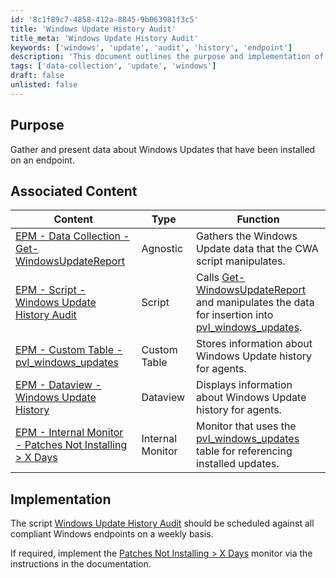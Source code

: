 ```yaml
---
id: '8c1f89c7-4858-412a-8845-9b063981f3c5'
title: 'Windows Update History Audit'
title_meta: 'Windows Update History Audit'
keywords: ['windows', 'update', 'audit', 'history', 'endpoint']
description: 'This document outlines the purpose and implementation of the Windows Update History Audit script, which gathers and presents data about installed Windows Updates on endpoints. It also includes associated content that enhances the functionality of the script.'
tags: ['data-collection', 'update', 'windows']
draft: false
unlisted: false
---
```

## Purpose

Gather and present data about Windows Updates that have been installed on an endpoint.

## Associated Content

| Content                                                                                              | Type        | Function                                                                                                         |
|------------------------------------------------------------------------------------------------------|-------------|------------------------------------------------------------------------------------------------------------------|
| [EPM - Data Collection - Get-WindowsUpdateReport](<../powershell/Get-WindowsUpdateReport.md>) | Agnostic    | Gathers the Windows Update data that the CWA script manipulates.                                               |
| [EPM - Script - Windows Update History Audit](https://proval.itglue.com/DOC-5078775-12275093)     | Script      | Calls [Get-WindowsUpdateReport](<../powershell/Get-WindowsUpdateReport.md>) and manipulates the data for insertion into [pvl_windows_updates](<../cwa/tables/pvl_windows_updates.md>). |
| [EPM - Custom Table - pvl_windows_updates](<../cwa/tables/pvl_windows_updates.md>)         | Custom Table| Stores information about Windows Update history for agents.                                                     |
| [EPM - Dataview - Windows Update History](<../unsorted/EPM - Dataview - Windows Update History.md>)          | Dataview    | Displays information about Windows Update history for agents.                                                  |
| [EPM - Internal Monitor - Patches Not Installing > X Days](<../cwa/monitors/Patches Not Installing  X Days.md>) | Internal Monitor | Monitor that uses the [pvl_windows_updates](<../cwa/tables/pvl_windows_updates.md>) table for referencing installed updates. |

## Implementation

The script [Windows Update History Audit](https://proval.itglue.com/DOC-5078775-12275093) should be scheduled against all compliant Windows endpoints on a weekly basis.

If required, implement the [Patches Not Installing > X Days](<../cwa/monitors/Patches Not Installing  X Days.md>) monitor via the instructions in the documentation.












